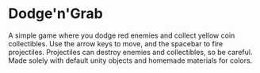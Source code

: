 # Dodge'n'Grab
A simple game where you dodge red enemies and collect yellow coin collectibles. Use the arrow keys to move, and the spacebar to fire projectiles. Projectiles can destroy enemies and collectibles, so be careful.
Made solely with default unity objects and homemade materials for colors.
